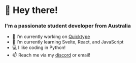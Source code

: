 # 👋 Hey there!

### I'm a passionate student developer from Australia

- 🔭 I’m currently working on [Quicktype](https://example.com)
- 🌱 I’m currently learning Svelte, React, and JavaScript
- 💻 I like coding in Python!
- 📫 Reach me via my [discord](https://discordapp.com/users/867633775218524160) or email!
